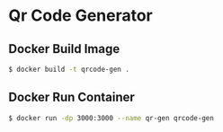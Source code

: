 # Qr Code Generator

## Docker Build Image

```sh
$ docker build -t qrcode-gen .
```

## Docker Run Container

```sh
$ docker run -dp 3000:3000 --name qr-gen qrcode-gen
```
